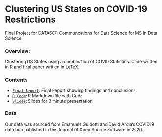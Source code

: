 # Clustering US States on COVID-19 Restrictions
Final Project for DATA607: Communcations for Data Science for MS in Data Science

### Overview:
Clustering US States using a combination of COVID Statistics. Code written in R and final paper written in LaTeX.

### Contents
* [`Final Report`](./DATA607_Final_Project_Powell-120456237.pdf): Final Report showing findings and conclusions
* [`R Code`](./Final_Project_Code.Rmd): R Markdown file with Code
* [`Slides`](./DATA607%20-%20Final%20Project%20Slides.pdf): Slides for 3 minute presentation

### Data
Our data was sourced from Emanuele Guidotti and David Ardia’s COVID19 data hub published in the Journal of Open Source Software in 2020.

